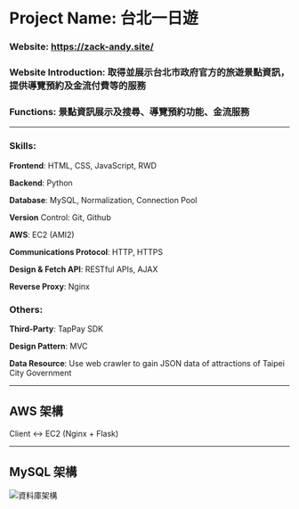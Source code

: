 # Project Name: 台北一日遊
### Website: https://zack-andy.site/
### Website Introduction: 取得並展示台北市政府官方的旅遊景點資訊，提供導覽預約及金流付費等的服務
### Functions: 景點資訊展示及搜尋、導覽預約功能、金流服務
---
### Skills:
**Frontend**: HTML, CSS, JavaScript, RWD

**Backend**: Python

**Database**: MySQL, Normalization, Connection Pool 

**Version** Control: Git, Github

**AWS**: EC2 (AMI2)

**Communications Protocol**: HTTP, HTTPS

**Design & Fetch API**: RESTful APIs, AJAX

**Reverse Proxy**: Nginx

### Others:
**Third-Party**: TapPay SDK

**Design Pattern**: MVC

**Data Resource**: Use web crawler to gain JSON data of attractions of Taipei City Government

---
## AWS 架構

Client <-> EC2 (Nginx + Flask)

---
## MySQL 架構
![資料庫架構](https://user-images.githubusercontent.com/70138536/128189310-879919c0-9e6e-468f-91fa-52c55bbee135.png)
